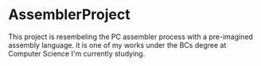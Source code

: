 # AssemblerProject
This project is resembeling the PC assembler process with a pre-imagined assembly language. it is one of my works under the BCs degree at Computer Science I'm currently studying.
